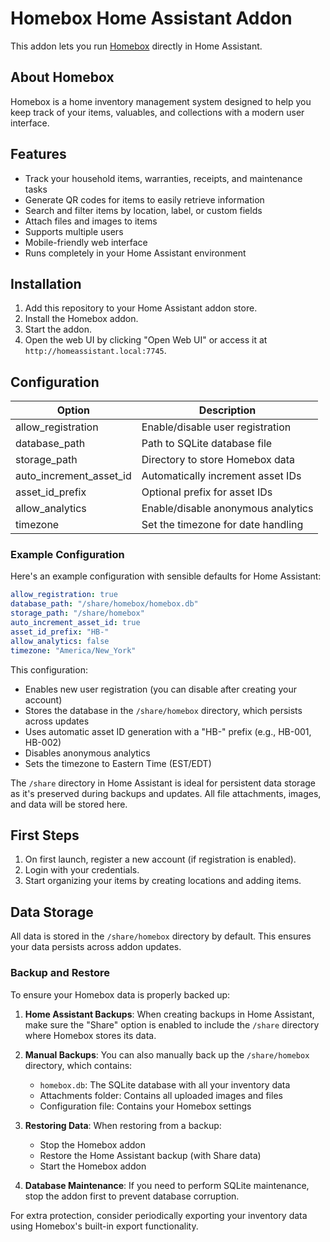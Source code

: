 # Homebox Home Assistant Addon

This addon lets you run [Homebox](https://github.com/hay-kot/homebox) directly in Home Assistant.

## About Homebox

Homebox is a home inventory management system designed to help you keep track of your items, valuables, and collections with a modern user interface.

## Features

- Track your household items, warranties, receipts, and maintenance tasks
- Generate QR codes for items to easily retrieve information
- Search and filter items by location, label, or custom fields
- Attach files and images to items
- Supports multiple users
- Mobile-friendly web interface
- Runs completely in your Home Assistant environment

## Installation

1. Add this repository to your Home Assistant addon store.
2. Install the Homebox addon.
3. Start the addon.
4. Open the web UI by clicking "Open Web UI" or access it at `http://homeassistant.local:7745`.

## Configuration

| Option | Description |
|--------|-------------|
| allow_registration | Enable/disable user registration |
| database_path | Path to SQLite database file |
| storage_path | Directory to store Homebox data |
| auto_increment_asset_id | Automatically increment asset IDs |
| asset_id_prefix | Optional prefix for asset IDs |
| allow_analytics | Enable/disable anonymous analytics |
| timezone | Set the timezone for date handling |

### Example Configuration

Here's an example configuration with sensible defaults for Home Assistant:

```yaml
allow_registration: true
database_path: "/share/homebox/homebox.db"
storage_path: "/share/homebox"
auto_increment_asset_id: true
asset_id_prefix: "HB-"
allow_analytics: false
timezone: "America/New_York"
```

This configuration:
- Enables new user registration (you can disable after creating your account)
- Stores the database in the `/share/homebox` directory, which persists across updates
- Uses automatic asset ID generation with a "HB-" prefix (e.g., HB-001, HB-002)
- Disables anonymous analytics
- Sets the timezone to Eastern Time (EST/EDT)

The `/share` directory in Home Assistant is ideal for persistent data storage as it's preserved during backups and updates. All file attachments, images, and data will be stored here.

## First Steps

1. On first launch, register a new account (if registration is enabled).
2. Login with your credentials.
3. Start organizing your items by creating locations and adding items.

## Data Storage

All data is stored in the `/share/homebox` directory by default. This ensures your data persists across addon updates.

### Backup and Restore

To ensure your Homebox data is properly backed up:

1. **Home Assistant Backups**: When creating backups in Home Assistant, make sure the "Share" option is enabled to include the `/share` directory where Homebox stores its data.

2. **Manual Backups**: You can also manually back up the `/share/homebox` directory, which contains:
   - `homebox.db`: The SQLite database with all your inventory data
   - Attachments folder: Contains all uploaded images and files
   - Configuration file: Contains your Homebox settings

3. **Restoring Data**: When restoring from a backup:
   - Stop the Homebox addon
   - Restore the Home Assistant backup (with Share data)
   - Start the Homebox addon

4. **Database Maintenance**: If you need to perform SQLite maintenance, stop the addon first to prevent database corruption.

For extra protection, consider periodically exporting your inventory data using Homebox's built-in export functionality.